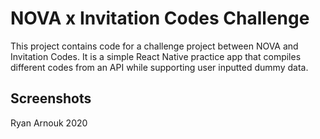 # NOVA x Invitation Codes Challenge

This project contains code for a challenge project between NOVA and Invitation Codes. It is a simple React Native practice app that compiles different codes from an API while supporting user inputted dummy data. 

## Screenshots

Ryan Arnouk 
2020